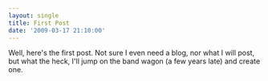 ```yaml
---
layout: single
title: First Post
date: '2009-03-17 21:10:00'
---
```


Well, here's the first post. Not sure I even need a blog, nor what I will post, but what the heck, I'll jump on the band wagon (a few years late) and create one.

